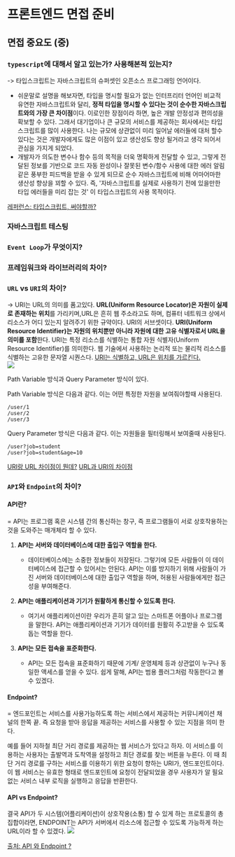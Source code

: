 # 프론트엔드 면접 준비

## 면접 중요도 (중)

### `typescript`에 대해서 알고 있는가? 사용해본적 있는지?

-> 타입스크립트는 자바스크립트의 슈퍼셋인 오픈소스 프로그래밍 언어이다.

- 쉬운말로 설명을 해보자면, 타입을 명시할 필요가 없는 인터프리터 언어인 비교적 유연한 자바스크립트와 달리, <b>정적 타입을 명시할 수 있다는 것이 순수한 자바스크립트와의 가장 큰 차이점</b>이다. 이로인한 장점이라 하면, 높은 개발 안정성과 편의성을 확보할 수 있다.
  그래서 대기업이나 큰 규모의 서비스를 제공하는 회사에서는 타입스크립트를 많이 사용한다. 나는 규모에 상관없이 미리 일어날 에러들에 대처 할수 있다는 것은 개발자에게도 많은 이점이 있고 생산성도 향상 될거라고 생각 되어서 관심을 가지게 되었다.
- 개발자가 의도한 변수나 함수 등의 목적을 더욱 명확하게 전달할 수 있고, 그렇게 전달된 정보를 기반으로 코드 자동 완성이나 잘못된 변수/함수 사용에 대한 에러 알림 같은 풍부한 피드백을 받을 수 있게 되므로 순수 자바스크립트에 비해 어마어마한 생산성 향상을 꾀할 수 있다. 즉, '자바스크립트를 실제로 사용하기 전에 있을만한 타입 에러들을 미리 잡는 것' 이 타입스크립트의 사용 목적이다.

[레퍼런스: 타입스크립트, 써야할까?](https://hyunseob.github.io/2018/08/12/do-you-need-to-use-ts/)

### 자바스크립트 테스팅

### `Event Loop`가 무엇이지?

### 프레임워크와 라이브러리의 차이?

### `URL` vs `URI`의 차이?

-> URI는 URL의 의미를 품고있다. <b>URL(Uniform Resource Locator)은 자원이 실제로 존재하는 위치</b>를 가리키며,URL은 흔히 웹 주소라고도 하며, 컴퓨터 네트워크 상에서 리소스가 어디 있는지 알려주기 위한 규약이다. URI의 서브셋이다. <b>URI(Uniform Resource Identifier)는 자원의 위치뿐만 아니라 자원에 대한 고유 식별자로서 URL을 의미를 포함</b>한다. URI는 특정 리소스를 식별하는 통합 자원 식별자(Uniform Resource Identifier)를 의미한다. 웹 기술에서 사용하는 논리적 또는 물리적 리소스를 식별하는 고유한 문자열 시퀀스다.
<u>URI는 식별하고, URL은 위치를 가르킨다.</u>
<br/>
<img src="https://www.charlezz.com/wordpress/wp-content/uploads/2021/02/www.charlezz.com-uri-url-uri-url-768x768.png">

Path Variable 방식과 Query Parameter 방식이 있다.

Path Variable 방식은 다음과 같다. 이는 어떤 특정한 자원을 보여줘야할때 사용된다.

```
/user/1
/user/2
/user/3
```

Query Parameter 방식은 다음과 같다. 이는 자원들을 필터링해서 보여줄때 사용된다.

```
/user?job=student
/user?job=student&age=10
```

[URI랑 URL 차이점이 뭔데?](https://www.charlezz.com/?p=44767)
[URL과 URI의 차이점](https://velog.io/@torang/URL%EA%B3%BC-URI%EC%9D%98-%EC%B0%A8%EC%9D%B4%EC%A0%90)

### `API`와 `Endpoint`의 차이?

#### API란?

= API는 프로그램 혹은 시스템 간의 통신하는 창구, 즉 프로그램들이 서로 상호작용하는 것을 도와주는 매개체라 할 수 있다.

1. <b>API는 서버와 데이터베이스에 대한 출입구 역할을 한다.</b>

   - 데이터베이스에는 소중한 정보들이 저장된다. 그렇기에 모든 사람들이 이 데이터베이스에 접근할 수 있어서는 안된다. API는 이를 방지하기 위해 사람들이 가진 서버와 데이터베이스에 대한 출입구 역할을 하며, 허용된 사람들에게만 접근성을 부여해준다.

2. <b>API는 애플리케이션과 기기가 원활하게 통신할 수 있도록 한다.</b>

   - 여기서 애플리케이션이란 우리가 흔히 알고 있는 스마트폰 어플이나 프로그램을 말한다.
     API는 애플리케이션과 기기가 데이터를 원활히 주고받을 수 있도록 돕는 역할을 한다.

3. <b>API는 모든 접속을 표준화한다.</b>
   - API는 모든 접속을 표준화하기 때문에 기계/ 운영체제 등과 상관없이 누구나 동일한 액세스를 얻을 수 있다. 쉽게 말해, API는 범용 플러그처럼 작동한다고 볼 수 있겠다.

#### Endpoint?

= 엔드포인트는 서비스를 사용가능하도록 하는 서비스에서 제공하는 커뮤니케이션 채널의 한쪽 끝.
즉 요청을 받아 응답을 제공하는 서비스를 사용할 수 있는 지점을 의미 한다.

예를 들어 지하철 최단 거리 경로를 제공하는 웹 서비스가 있다고 하자.
이 서비스를 이용하는 사용자는 출발역과 도착역을 설정하고 최단 경로를 찾는 버튼을 누른다.
이 때 최단 거리 경로를 구하는 서비스를 이용하기 위한 요청이 향하는 URI가, 엔드포인트이다.
이 웹 서비스는 유효한 형태로 엔드포인트에 요청이 전달되었을 경우 사용자가 알 필요 없는 서비스 내부 로직을 실행하고 응답을 반환한다.

#### API vs Endpoint?

결국 API가 두 시스템(어플리케이션)이 상호작용(소통) 할 수 있게 하는 프로토콜의 총 집합이라면, ENDPOINT는 API가 서버에서 리소스에 접근할 수 있도록 가능하게 하는 URL이라 할 수 있겠다.
<img src="https://postfiles.pstatic.net/MjAyMTA2MTdfMjAy/MDAxNjIzODk4ODYyNTg3.XOuG3T6VKIDbgmnvcdHhArnhPLprsWFKn-KwxGi0AvUg.8qSDRytl2qg-YnYmBCGiPtXFi7Y2myY7A4bP2YCILbgg.PNG.ghdalswl77/image.png?type=w773">

[출처: API 와 Endpoint ?](https://blog.naver.com/PostView.naver?blogId=ghdalswl77&logNo=222401162545&parentCategoryNo=&categoryNo=90&viewDate=&isShowPopularPosts=true&from=search)
